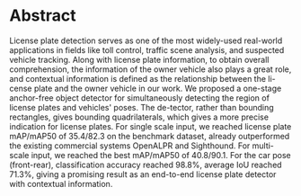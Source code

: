 # Abstract
License plate detection serves as one of the most widely-used real-world applications in fields like toll control, traffic scene analysis, and suspected vehicle tracking. Along with license plate information, to obtain overall comprehension, the information of the owner vehicle also plays a great role, and contextual information is defined as the relationship between the li-cense plate and the owner vehicle in our work. We proposed a one-stage anchor-free object detector for simultaneously detecting the region of license plates and vehicles' poses. The de-tector, rather than bounding rectangles, gives bounding quadrilaterals, which gives a more precise indication for license plates. For single scale input, we reached license plate mAP/mAP50 of 35.4/82.3 on the benchmark dataset, already outperformed the existing commercial systems OpenALPR and Sighthound. For multi-scale input, we reached the best mAP/mAP50 of 40.8/90.1. For the car pose (front-rear), classification accuracy reached 98.8%, average IoU reached 71.3%, giving a promising result as an end-to-end license plate detector with contextual information.
